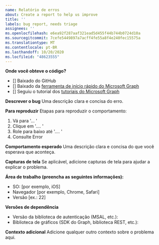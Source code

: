 ```yaml
---
name: Relatório de erros
about: Create a report to help us improve
title: ''
labels: bug report, needs triage
assignees: ''
ms.openlocfilehash: e6ea92f287aaf321ead5d455f44b744b0724d10a
ms.sourcegitcommit: 7cefe5449897a7acff4fe55a8f4e240fec15575a
ms.translationtype: MT
ms.contentlocale: pt-BR
ms.lasthandoff: 10/20/2020
ms.locfileid: "48623555"
---
```

**Onde você obteve o código?**
- [] Baixado do GitHub
- [] Baixado da [ferramenta de início rápido do Microsoft Graph](https://developer.microsoft.com/graph/quick-start)
- [] Seguiu o tutorial dos [tutoriais do Microsoft Graph](https://docs.microsoft.com/graph/tutorials)

**Descrever o bug** Uma descrição clara e concisa do erro.

**Para reproduzir** Etapas para reproduzir o comportamento:
1. Vá para '... '
2. Clique em '.... '
3. Role para baixo até '.... '
4. Consulte Error

**Comportamento esperado** Uma descrição clara e concisa do que você esperava que aconteça.

**Capturas de tela** Se aplicável, adicione capturas de tela para ajudar a explicar o problema.

**Área de trabalho (preencha as seguintes informações):**
 - SO: [por exemplo, iOS]
 - Navegador [por exemplo, Chrome, Safari]
 - Versão [ex.: 22]

**Versões de dependência**
 - Versão da biblioteca de autenticação (MSAL, etc.):
 - Biblioteca de gráficos (SDK do Graph, biblioteca REST, etc.):  

**Contexto adicional** Adicione qualquer outro contexto sobre o problema aqui.
